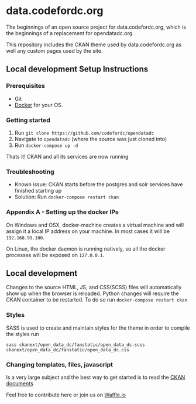 # data.codefordc.org
The beginnings of an open source project for data.codefordc.org, which is the beginnings of a replacement for opendatadc.org.

This repository includes the CKAN theme used by data.codefordc.org as well any custom pages used by the site.

## Local development Setup Instructions

### Prerequisites
- Git
- [Docker](https://docs.docker.com/engine/installation/) for your OS.

### Getting started
1. Run `git clone https://github.com/codefordc/opendatadc`
2. Navigate to `opendatadc` (where the source was just cloned into)
3. Run `docker-compose up -d`

Thats it!  CKAN and all its services are now running

### Troubleshooting
- Known issue: CKAN starts before the postgres and solr services have finished starting up
- Solution: Run `docker-compose restart ckan`


### Appendix A - Setting up the docker IPs
On Windows and OSX, docker-machine creates a virtual machine and will assign it a local IP address on your machine.
In most cases it will be `192.168.99.100`.

On Linux, the docker daemon is running natively, so all the docker processes will be exposed on `127.0.0.1`.

## Local development
Changes to the source HTML, JS, and CSS(SCSS) files will automatically show up when the browser is reloaded.  Python changes will require the CKAN container to be restarted.  To do so run `docker-compose restart ckan`

### Styles
SASS is used to create and maintain styles for the theme in order to compile the styles run
```
sass ckanext/open_data_dc/fanstatic/open_data_dc.scss ckanext/open_data_dc/fanstatic/open_data_dc.css 
```

### Changing templates, files, javascript
Is a very large subject and the best way to get started is to read the [CKAN documents](http://docs.ckan.org/en/latest/theming/templates.html)


Feel free to contribute here or join us on [Waffle.io](https://waffle.io/codefordc/data.codefordc.org)
